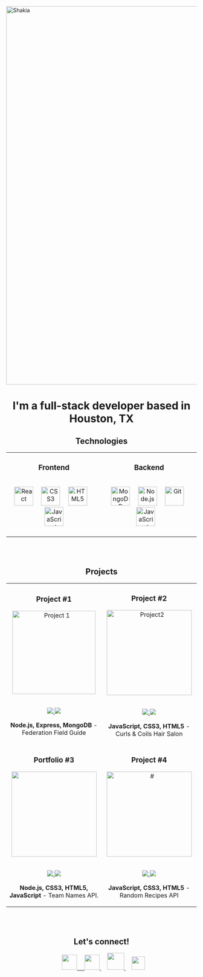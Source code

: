 

<!-- ![candchs_Trim_AdobeExpress](https://user-images.githubusercontent.com/102547132/178329563-c2e3471c-568f-46b9-a733-d862b4cc2424.gif)
 ![alien_AdobeExpress](https://user-images.githubusercontent.com/102547132/178330146-418cfac4-b26f-4608-9b16-f2d653f29cea.gif)
![nfl_AdobeExpress](https://user-images.githubusercontent.com/102547132/178331546-a0e89239-2b88-49df-b5ce-688fd3506aab.gif)
![recipe](https://user-images.githubusercontent.com/102547132/178332768-20ebdcc8-c1d4-445f-9051-efb0cd966748.gif)

-->



<img align="center" alt="Shakia" width="1000" align="center" src="https://user-images.githubusercontent.com/102547132/169400920-4072847f-7fd9-43c5-9f7f-54a79f6d5bfe.png">
<h1 align="center">I'm a full-stack developer based in Houston, TX</h1>

<!-- TECHNOLOGIES -->
 
<h2 align="center" color="white">Technologies</h2>
<div align="center">
<table>
	<tr>
		<td valign="top" width="33.3333%">
			<h3 align="center" color="white">Frontend</h2>
			<br>
				<div align="center" >  
					<img src="https://user-images.githubusercontent.com/102547132/169400954-7a060a06-5d2b-48ce-9412-b19a308e389b.png" alt="React" height="50" />
						&nbsp&nbsp&nbsp
					<img  src="https://user-images.githubusercontent.com/102547132/169400912-8bd3cc2c-66f2-4cbd-b0c5-777590187b58.png" alt="CSS3" height="50" />
						&nbsp&nbsp&nbsp
					<img  src="https://user-images.githubusercontent.com/102547132/169400931-1c36da7a-fdfd-4df2-856c-273b230ac8cf.png" alt="HTML5" height="50" />
						&nbsp&nbsp&nbsp
					<img  src="https://user-images.githubusercontent.com/102547132/169400938-a3ba4684-1246-4656-ac1f-3f31e5fd7ed1.png" alt="JavaScript" height="50" />  
					</div>
			</td>
			<td valign="top" width="33.3333%">
				<h3 align="center" color="white">Backend</h2>
				<br>
				<div align="center">
					&nbsp
					<img  src="https://user-images.githubusercontent.com/102547132/169400944-bbde51f3-409a-4d3f-94d9-8fc083e540f7.png" alt="MongoDB" height="50" />  
					&nbsp&nbsp&nbsp
					<img  src="https://user-images.githubusercontent.com/102547132/169400950-0c89fb3a-9d94-4273-b930-6e92d2acb8bc.png" alt="Node.js" height="50" /> 
					&nbsp&nbsp&nbsp
					<img  src="https://user-images.githubusercontent.com/102547132/169400928-c4f9656f-de50-4b89-ae24-1cd1d6af2300.png" alt="Git" height="50" />  
					&nbsp&nbsp&nbsp
					<img  src="https://user-images.githubusercontent.com/102547132/169400938-a3ba4684-1246-4656-ac1f-3f31e5fd7ed1.png" alt="JavaScript" height="50" /> 
					&nbsp&nbsp&nbsp
					<br>
					<br>	
				</div>
			</td>
			<!-- <td valign="top" width="33.3333%">	
				<h3 align="center" color="white"></h2>
				<br>
				<div align="center">
					&nbsp
					<img  src="#" alt="#" height="44" />  
					&nbsp&nbsp&nbsp
					<img  src="#" alt="#" height="44" /> 
					&nbsp&nbsp&nbsp
					<img  src="#" alt="#" height="44" />   	
				</div>
			</td> -->
		</tr>
	</table>
</div>
</br>
</br>

<h2 align="center" color="white">Projects</h2>
<div align="center">
	<table>
		<tr>
			<td width="50%">
				<h3 align="center" color="white">Project #1</h2>
				<div align="center" >  
					<a href='#'>
						<img src="https://user-images.githubusercontent.com/102547132/178042747-492f57c8-1cf3-42f6-89c2-d6f11c72d62e.gif" alt="Project 1" height="220px" />
					</a>
					<br>
					<br>
					<p>
						<a href="https://github.com/Saaharp/star-trek-api" target="_blank"/>
							<img src="https://img.shields.io/badge/Repo-lightgrey?style=for-the-badge&logo=github&color=760e11"/>
						</a>  
						<a href="https://aliensfieldguide.netlify.app/" target="_blank">
							<img src="https://img.shields.io/badge/-website-green?style=for-the-badge&color=fdc6b7"/>
						</a>	
					</p>
					<p><strong>Node.js, Express, MongoDB</strong> - Federation Field Guide</p>
				</div>
			</td>
			<td width="50%">
				<h3 align="center" color="white">Project #2</h2>
				<div align="center" >  
					<a href='#'>
						<img src="https://user-images.githubusercontent.com/102547132/178329563-c2e3471c-568f-46b9-a733-d862b4cc2424.gif" alt="Project2" height="225px" />
					</a>
					<br>
					<br>
					<p>
						<a href="" target="_blank">
							<img src="https://img.shields.io/badge/Repo-lightgrey?style=for-the-badge&logo=github&color=760e11"/>
						</a>  
						<a href="https://curlsandcoils.netlify.app" target="_blank">
							<img src="https://img.shields.io/badge/-website-green?style=for-the-badge&color=fdc6b7"/>
						</a>	
					</p>
					 <p><strong>JavaScript, CSS3, HTML5</strong> - Curls & Coils Hair Salon </p>
				</div>
	<tr>
		<td width="50%">
			<h3 align="center" color="brown">Portfolio #3</h2>
			<div align="center" >  
				<a href='#'>
					<img src="https://user-images.githubusercontent.com/102547132/178331546-a0e89239-2b88-49df-b5ce-688fd3506aab.gif" height="225px" />
				</a>
				<br>
				<br>
				<p>
					<a href="https://github.com/Saaharp/nfl-app" target="_blank">
						<img src="https://img.shields.io/badge/Repo-lightgrey?style=for-the-badge&logo=github&color=760e11"/>
					</a>  
					<a href="https://football-app-api.herokuapp.com/" target="_blank">
						<img src="https://img.shields.io/badge/-website-green?style=for-the-badge&color=fdc6b7"/>
					</a>	
				</p>
				<p><strong>Node.js, CSS3, HTML5, JavaScript</strong> - Team Names API.</p>
			</div>
		</td>
		<td width="50%">
			<h3 align="center" color="white">Project #4</h2>
			<div align="center" >  
				<a href='#'>
					<img src="https://user-images.githubusercontent.com/102547132/178332768-20ebdcc8-c1d4-445f-9051-efb0cd966748.gif" alt="#" height="225px" />
				</a>
				<br>
				<br>
				<p>
					<a href="https://github.com/Saaharp/api-meal-db" target="_blank">
						<img src="https://img.shields.io/badge/Repo-lightgrey?style=for-the-badge&logo=github&color=760e11"/>
					</a>  
					<a href="https://whatareyoueating.netlify.app" target="_blank">
						<img src="https://img.shields.io/badge/-website-green?style=for-the-badge&color=fdc6b7"/>
					</a>	
				</p>
				<p><strong>JavaScript, CSS3, HTML5</strong> - Random Recipes API</p>
			</div>	
		</td>
	</table>
</div>
<br />
<br />


<!-- CONTACT -->

  <h2 align="center" color="white">Let's connect!</h2>
<p align="center">
	<a href="https://twitter.com/saaharper" target="_blank">
		<img
			src="https://user-images.githubusercontent.com/102547132/169403463-a2bbd212-3b0b-4998-a391-51e22cb4f692.png"
			width="40px"
			style="padding-left: 10px"
		/>
	&nbsp&nbsp&nbsp
  <a href="https://www.linkedin.com/in/shakia-harper/" target="_blank">
		<img
			src="https://user-images.githubusercontent.com/102547132/169404156-81cea734-3355-41d4-ba96-33ff4994c500.png"
			width="40px"
		/>
	</a>
	&nbsp&nbsp&nbsp
	<a href="mailto:harperh282@gmail.com" target="_blank">
		<img
			src="https://user-images.githubusercontent.com/102547132/169404040-a991589a-6dda-456a-ac4b-e9f7dcc54a2e.png"
			width="45px"
		/>
	</a>
	&nbsp&nbsp&nbsp
	<a href="https://github.com/Saaharp" target="_blank">
		<img
			src="https://user-images.githubusercontent.com/102547132/169404084-f07d82af-8daa-42cf-9f06-ca9943df8e7f.png"
			width="35px"
		/>
	</a>
</p>

